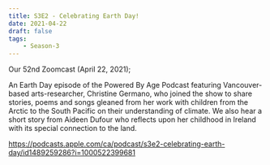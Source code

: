 ```yaml
---
title: S3E2 - Celebrating Earth Day!
date: 2021-04-22
draft: false
tags:
    - Season-3
---
```


Our 52nd Zoomcast (April 22, 2021);

An Earth Day episode of the Powered By Age Podcast featuring Vancouver-based arts-researcher, Christine Germano, who joined the show to share stories, poems and songs gleaned from her work with children from the Arctic to the South Pacific on their understanding of climate.  We also hear a short story from Aideen Dufour who reflects upon her childhood in Ireland with its special connection to the land.

https://podcasts.apple.com/ca/podcast/s3e2-celebrating-earth-day/id1489259286?i=1000522399681